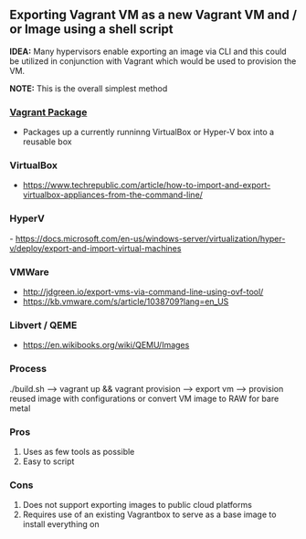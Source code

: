 ## Exporting Vagrant VM as a new Vagrant VM and / or Image using a shell script

**IDEA:** Many hypervisors enable exporting an image via CLI and this could be utilized in conjunction with Vagrant which would be used to provision the VM.

**NOTE:** This is the overall simplest method

### [Vagrant Package](https://www.vagrantup.com/docs/cli/package.html)
- Packages up a currently runninng VirtualBox or Hyper-V box into a reusable box

### VirtualBox
- https://www.techrepublic.com/article/how-to-import-and-export-virtualbox-appliances-from-the-command-line/

### HyperV
- https://docs.microsoft.com/en-us/windows-server/virtualization/hyper-v/deploy/export-and-import-virtual-machines

### VMWare
- http://jdgreen.io/export-vms-via-command-line-using-ovf-tool/
- https://kb.vmware.com/s/article/1038709?lang=en_US

### Libvert / QEME
- https://en.wikibooks.org/wiki/QEMU/Images

### Process
./build.sh --> vagrant up && vagrant provision --> export vm --> provision reused image with configurations or convert VM image to RAW for bare metal

### Pros
1. Uses as few tools as possible
2. Easy to script


### Cons
1. Does not support exporting images to public cloud platforms
2. Requires use of an existing Vagrantbox to serve as a base image to install everything on